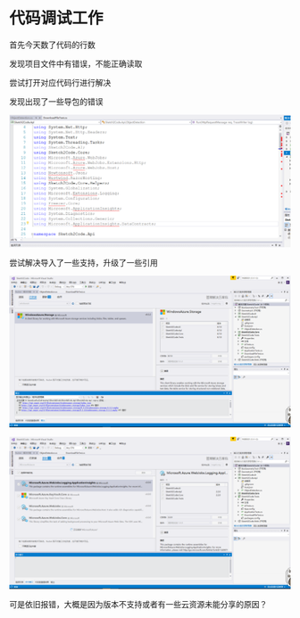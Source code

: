 # 代码调试工作
 首先今天数了代码的行数
 
 发现项目文件中有错误，不能正确读取
 
 尝试打开对应代码行进行解决
 
 发现出现了一些导包的错误
 
 ![错误代码行](https://github.com/SoftwarEngineeringGroup/Daily-Work/blob/87e284c49b7a863d92c26f2437f8a2c421462d80/%E5%BE%AE%E4%BF%A1%E6%88%AA%E5%9B%BE_20181010104253.png?raw=true)
 
 尝试解决导入了一些支持，升级了一些引用
 
 ![更新引用](https://github.com/SoftwarEngineeringGroup/Daily-Work/blob/fb4fcabe9f36e509f2ccd740cf5e832e9f14568a/%E5%BE%AE%E4%BF%A1%E6%88%AA%E5%9B%BE_20181009185708.png?raw=true)
 
  ![更新引用](https://github.com/SoftwarEngineeringGroup/Daily-Work/blob/fb4fcabe9f36e509f2ccd740cf5e832e9f14568a/%E5%BE%AE%E4%BF%A1%E6%88%AA%E5%9B%BE_20181009190625.png?raw=true)
  
  可是依旧报错，大概是因为版本不支持或者有一些云资源未能分享的原因？
